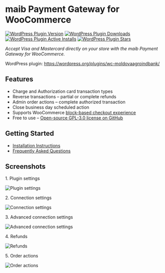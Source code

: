 # maib Payment Gateway for WooCommerce

[![WordPress Plugin Version](https://img.shields.io/wordpress/plugin/v/wc-moldovaagroindbank?logo=wordpress)](https://wordpress.org/plugins/wc-moldovaagroindbank/)
[![WordPress Plugin Downloads](https://img.shields.io/wordpress/plugin/dt/wc-moldovaagroindbank?logo=wordpress)](https://wordpress.org/plugins/wc-moldovaagroindbank/advanced/)
[![WordPress Plugin Active Installs](https://img.shields.io/wordpress/plugin/installs/wc-moldovaagroindbank?logo=wordpress)](https://wordpress.org/plugins/wc-moldovaagroindbank/advanced/)
[![WordPress Plugin Stars](https://img.shields.io/wordpress/plugin/stars/wc-moldovaagroindbank?logo=wordpress)](https://wordpress.org/support/plugin/wc-moldovaagroindbank/reviews/)

_Accept Visa and Mastercard directly on your store with the maib Payment Gateway for WooCommerce._

WordPress plugin: https://wordpress.org/plugins/wc-moldovaagroindbank/

## Features

* Charge and Authorization card transaction types
* Reverse transactions – partial or complete refunds
* Admin order actions – complete authorized transaction
* Close business day scheduled action
* Supports WooCommerce [block-based checkout experience](https://woo.com/checkout-blocks/)
* Free to use – [Open-source GPL-3.0 license on GitHub](https://github.com/alexminza/wc-moldovaagroindbank)

## Getting Started

* [Installation Instructions](https://wordpress.org/plugins/wc-moldovaagroindbank/installation/)
* [Frequently Asked Questions](https://wordpress.org/plugins/wc-moldovaagroindbank/faq/)

## Screenshots

1\. Plugin settings

![Plugin settings](./.wordpress-org/screenshot-1.png)

2\. Connection settings

![Connection settings](./.wordpress-org/screenshot-2.png)

3\. Advanced connection settings

![Advanced connection settings](./.wordpress-org/screenshot-3.png)

4\. Refunds

![Refunds](./.wordpress-org/screenshot-4.png)

5\. Order actions

![Order actions](./.wordpress-org/screenshot-5.png)
